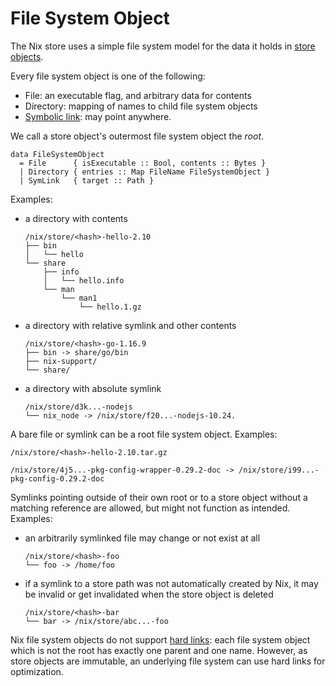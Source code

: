 # File System Object

The Nix store uses a simple file system model for the data it holds in [store objects](store.md#store-object).

Every file system object is one of the following:

 - File: an executable flag, and arbitrary data for contents
 - Directory: mapping of names to child file system objects
 - [Symbolic link][symlink]: may point anywhere.

We call a store object's outermost file system object the *root*.

    data FileSystemObject
      = File      { isExecutable :: Bool, contents :: Bytes }
      | Directory { entries :: Map FileName FileSystemObject }
      | SymLink   { target :: Path }

Examples:

- a directory with contents

      /nix/store/<hash>-hello-2.10
      ├── bin
      │   └── hello
      └── share
          ├── info
          │   └── hello.info
          └── man
              └── man1
                  └── hello.1.gz

- a directory with relative symlink and other contents

      /nix/store/<hash>-go-1.16.9
      ├── bin -> share/go/bin
      ├── nix-support/
      └── share/

- a directory with absolute symlink

      /nix/store/d3k...-nodejs
      └── nix_node -> /nix/store/f20...-nodejs-10.24.

A bare file or symlink can be a root file system object.
Examples:

    /nix/store/<hash>-hello-2.10.tar.gz

    /nix/store/4j5...-pkg-config-wrapper-0.29.2-doc -> /nix/store/i99...-pkg-config-0.29.2-doc

Symlinks pointing outside of their own root or to a store object without a matching reference are allowed, but might not function as intended.
Examples:

- an arbitrarily symlinked file may change or not exist at all

      /nix/store/<hash>-foo
      └── foo -> /home/foo

- if a symlink to a store path was not automatically created by Nix, it may be invalid or get invalidated when the store object is deleted

      /nix/store/<hash>-bar
      └── bar -> /nix/store/abc...-foo

Nix file system objects do not support [hard links][hardlink]:
each file system object which is not the root has exactly one parent and one name.
However, as store objects are immutable, an underlying file system can use hard links for optimization.

[symlink]: https://en.m.wikipedia.org/wiki/Symbolic_link
[hardlink]: https://en.m.wikipedia.org/wiki/Hard_link
